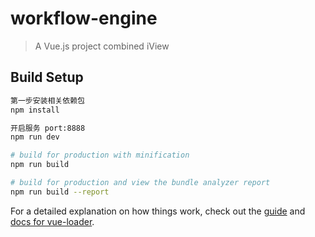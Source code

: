 # workflow-engine

> A Vue.js project combined iView

## Build Setup

``` bash
第一步安装相关依赖包
npm install

开启服务 port:8888
npm run dev

# build for production with minification
npm run build

# build for production and view the bundle analyzer report
npm run build --report
```

For a detailed explanation on how things work, check out the [guide](http://vuejs-templates.github.io/webpack/) and [docs for vue-loader](http://vuejs.github.io/vue-loader).
